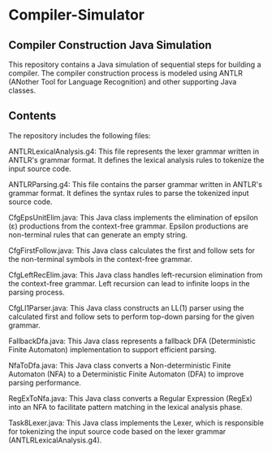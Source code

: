 # Compiler-Simulator

## Compiler Construction Java Simulation
This repository contains a Java simulation of sequential steps for building a compiler. The compiler construction process is modeled using ANTLR (ANother Tool for Language Recognition) and other supporting Java classes.

## Contents
The repository includes the following files:

ANTLRLexicalAnalysis.g4: This file represents the lexer grammar written in ANTLR's grammar format. It defines the lexical analysis rules to tokenize the input source code.

ANTLRParsing.g4: This file contains the parser grammar written in ANTLR's grammar format. It defines the syntax rules to parse the tokenized input source code.

CfgEpsUnitElim.java: This Java class implements the elimination of epsilon (ε) productions from the context-free grammar. Epsilon productions are non-terminal rules that can generate an empty string.

CfgFirstFollow.java: This Java class calculates the first and follow sets for the non-terminal symbols in the context-free grammar.

CfgLeftRecElim.java: This Java class handles left-recursion elimination from the context-free grammar. Left recursion can lead to infinite loops in the parsing process.

CfgLl1Parser.java: This Java class constructs an LL(1) parser using the calculated first and follow sets to perform top-down parsing for the given grammar.

FallbackDfa.java: This Java class represents a fallback DFA (Deterministic Finite Automaton) implementation to support efficient parsing.

NfaToDfa.java: This Java class converts a Non-deterministic Finite Automaton (NFA) to a Deterministic Finite Automaton (DFA) to improve parsing performance.

RegExToNfa.java: This Java class converts a Regular Expression (RegEx) into an NFA to facilitate pattern matching in the lexical analysis phase.

Task8Lexer.java: This Java class implements the Lexer, which is responsible for tokenizing the input source code based on the lexer grammar (ANTLRLexicalAnalysis.g4).





